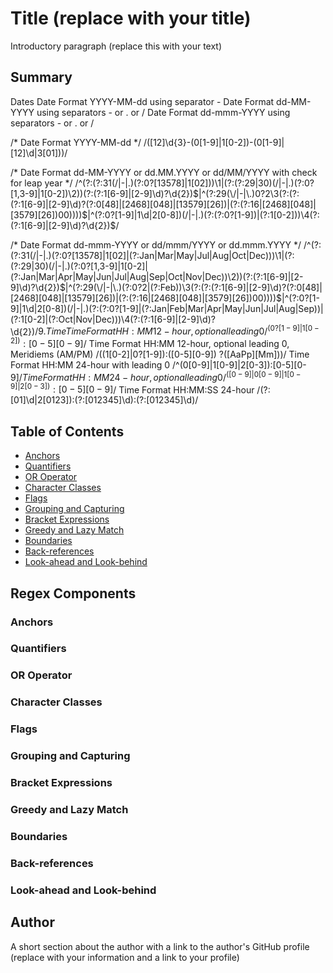 # Title (replace with your title)

Introductory paragraph (replace this with your text)

## Summary

Dates
Date Format YYYY-MM-dd using separator -
Date Format dd-MM-YYYY using separators - or . or /
Date Format dd-mmm-YYYY using separators - or . or /

/* Date Format YYYY-MM-dd */
/([12]\d{3}-(0[1-9]|1[0-2])-(0[1-9]|[12]\d|3[01]))/
 
/* Date Format dd-MM-YYYY or 
               dd.MM.YYYY or
               dd/MM/YYYY
   with check for leap year */
/^(?:(?:31(\/|-|\.)(?:0?[13578]|1[02]))\1|(?:(?:29|30)(\/|-|\.)(?:0?[1,3-9]|1[0-2])\2))(?:(?:1[6-9]|[2-9]\d)?\d{2})$|^(?:29(\/|-|\.)0?2\3(?:(?:(?:1[6-9]|[2-9]\d)?(?:0[48]|[2468][048]|[13579][26])|(?:(?:16|[2468][048]|[3579][26])00))))$|^(?:0?[1-9]|1\d|2[0-8])(\/|-|\.)(?:(?:0?[1-9])|(?:1[0-2]))\4(?:(?:1[6-9]|[2-9]\d)?\d{2})$/
 
/* Date Format dd-mmm-YYYY or
               dd/mmm/YYYY or
               dd.mmm.YYYY */
/^(?:(?:31(\/|-|\.)(?:0?[13578]|1[02]|(?:Jan|Mar|May|Jul|Aug|Oct|Dec)))\1|(?:(?:29|30)(\/|-|\.)(?:0?[1,3-9]|1[0-2]|(?:Jan|Mar|Apr|May|Jun|Jul|Aug|Sep|Oct|Nov|Dec))\2))(?:(?:1[6-9]|[2-9]\d)?\d{2})$|^(?:29(\/|-|\.)(?:0?2|(?:Feb))\3(?:(?:(?:1[6-9]|[2-9]\d)?(?:0[48]|[2468][048]|[13579][26])|(?:(?:16|[2468][048]|[3579][26])00))))$|^(?:0?[1-9]|1\d|2[0-8])(\/|-|\.)(?:(?:0?[1-9]|(?:Jan|Feb|Mar|Apr|May|Jun|Jul|Aug|Sep))|(?:1[0-2]|(?:Oct|Nov|Dec)))\4(?:(?:1[6-9]|[2-9]\d)?\d{2})$/
9. Time
Time Format HH:MM 12-hour, optional leading 0
/^(0?[1-9]|1[0-2]):[0-5][0-9]$/
Time Format HH:MM 12-hour, optional leading 0, Meridiems (AM/PM)
/((1[0-2]|0?[1-9]):([0-5][0-9]) ?([AaPp][Mm]))/
Time Format HH:MM 24-hour with leading 0
/^(0[0-9]|1[0-9]|2[0-3]):[0-5][0-9]$/
Time Format HH:MM 24-hour, optional leading 0
/^([0-9]|0[0-9]|1[0-9]|2[0-3]):[0-5][0-9]$/
Time Format HH:MM:SS 24-hour
/(?:[01]\d|2[0123]):(?:[012345]\d):(?:[012345]\d)/

## Table of Contents

- [Anchors](#anchors)
- [Quantifiers](#quantifiers)
- [OR Operator](#or-operator)
- [Character Classes](#character-classes)
- [Flags](#flags)
- [Grouping and Capturing](#grouping-and-capturing)
- [Bracket Expressions](#bracket-expressions)
- [Greedy and Lazy Match](#greedy-and-lazy-match)
- [Boundaries](#boundaries)
- [Back-references](#back-references)
- [Look-ahead and Look-behind](#look-ahead-and-look-behind)

## Regex Components

### Anchors

### Quantifiers

### OR Operator

### Character Classes

### Flags

### Grouping and Capturing

### Bracket Expressions

### Greedy and Lazy Match

### Boundaries

### Back-references

### Look-ahead and Look-behind

## Author

A short section about the author with a link to the author's GitHub profile (replace with your information and a link to your profile)

